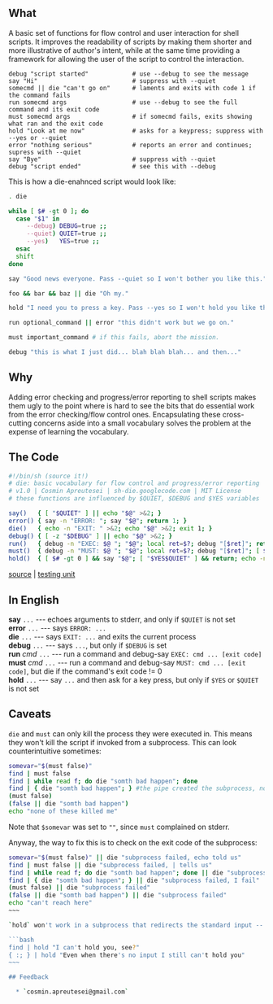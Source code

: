 ## What

A basic set of functions for flow control and user interaction for shell scripts.
It improves the readability of scripts by making them shorter and more illustrative of author's intent, while at the same time providing a framework for allowing the user of the script to control the interaction.

```
debug "script started"            # use --debug to see the message
say "Hi"                          # suppress with --quiet
somecmd || die "can't go on"      # laments and exits with code 1 if the command fails 
run somecmd args                  # use --debug to see the full command and its exit code 
must somecmd args                 # if somecmd fails, exits showing what ran and the exit code
hold "Look at me now"             # asks for a keypress; suppress with --yes or --quiet
error "nothing serious"           # reports an error and continues; supress with --quiet
say "Bye"                         # suppress with --quiet
debug "script ended"              # see this with --debug
```

This is how a die-enahnced script would look like:

```bash
. die

while [ $# -gt 0 ]; do
  case "$1" in
	 --debug) DEBUG=true ;;
	 --quiet) QUIET=true ;;
	 --yes)   YES=true ;;
  esac
  shift
done

say "Good news everyone. Pass --quiet so I won't bother you like this."

foo && bar && baz || die "Oh my."

hold "I need you to press a key. Pass --yes so I won't hold you like this."

run optional_command || error "this didn't work but we go on."

must important_command # if this fails, abort the mission.

debug "this is what I just did... blah blah blah... and then..."

```

## Why

Adding error checking and progress/error reporting to shell scripts makes them ugly to the point where is hard to see the bits that do essential work from the error checking/flow control ones. Encapsulating these cross-cutting concerns aside into a small vocabulary solves the problem at the expense of learning the vocabulary.

## The Code

```bash
#!/bin/sh (source it!)
# die: basic vocabulary for flow control and progress/error reporting
# v1.0 | Cosmin Apreutesei | sh-die.googlecode.com | MIT License
# these functions are influenced by $QUIET, $DEBUG and $YES variables

say()   { [ "$QUIET" ] || echo "$@" >&2; }
error() { say -n "ERROR: "; say "$@"; return 1; }
die()   { echo -n "EXIT: " >&2; echo "$@" >&2; exit 1; }
debug() { [ -z "$DEBUG" ] || echo "$@" >&2; }
run()   { debug -n "EXEC: $@ "; "$@"; local ret=$?; debug "[$ret]"; return $ret; }
must()  { debug -n "MUST: $@ "; "$@"; local ret=$?; debug "[$ret]"; [ $ret == 0 ] || die "$@ [$ret]"; }
hold()  { [ $# -gt 0 ] && say "$@"; [ "$YES$QUIET" ] && return; echo -n "Press ENTER to continue, or ^C to quit."; read; }
```
[source](https://raw.github.com/capr/die/master/die) | [testing unit](https://raw.github.com/capr/die/master/die-test)

## In English

**say** `...`         --- echoes arguments to stderr, and only if `$QUIET` is not set <br>
**error** `...`       --- says `ERROR: ...` <br>
**die** `...`         --- says `EXIT: ...` and exits the current process <br>
**debug** `...`       --- says `...`, but only if `$DEBUG` is set <br>
**run** _cmd_ `...`   --- run a command and debug-say `EXEC: cmd ... [exit code]` <br>
**must** _cmd_ `...`  --- run a command and debug-say `MUST: cmd ... [exit code]`, but die if the command's exit code != 0 <br>
**hold** `...`        --- say `...` and then ask for a key press, but only if `$YES` or `$QUIET` is not set

## Caveats

`die` and `must` can only kill the process they were executed in. This means they won't kill the script if invoked from a subprocess. This can look counterintuitive sometimes:

```bash
somevar="$(must false)"
find | must false
find | while read f; do die "somth bad happen"; done
find | { die "somth bad happen"; } #the pipe created the subprocess, not the braces
(must false)
(false || die "somth bad happen")
echo "none of these killed me"
```
Note that `$somevar` was set to `""`, since `must` complained on stderr. 

Anyway, the way to fix this is to check on the exit code of the subprocess:

```bash
somevar="$(must false)" || die "subprocess failed, echo told us"
find | must false || die "subprocess failed, | tells us"
find | while read f; do die "somth bad happen"; done || die "subprocess failed, I fail"
find | { die "somth bad happen"; } || die "subprocess failed, I fail"
(must false) || die "subprocess failed"
(false || die "somth bad happen") || die "subprocess failed"
echo "can't reach here"
~~~

`hold` won't work in a subprocess that redirects the standard input -- not only that, it will eat one line of the input as well!

```bash
find | hold "I can't hold you, see?"
{ :; } | hold "Even when there's no input I still can't hold you"
~~~

## Feedback

  * `cosmin.apreutesei@gmail.com`

